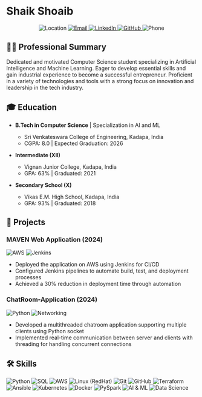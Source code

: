 # Shaik Shoaib
<div align="center">
  <img src="https://img.shields.io/badge/Location-Kadapa%2C%20India-blue?style=for-the-badge&logo=googlemap" alt="Location">
  <a href="mailto:shaikshoaib820@gmail.com">
    <img src="https://img.shields.io/badge/Email-shaikshoaib820%40gmail.com-red?style=for-the-badge&logo=gmail" alt="Email">
  </a>
  <a href="https://www.linkedin.com/in/yourusername">
    <img src="https://img.shields.io/badge/LinkedIn-Connect-blue?style=for-the-badge&logo=linkedin" alt="LinkedIn">
  </a>
  <a href="https://github.com/yourusername">
    <img src="https://img.shields.io/badge/GitHub-Follow-181717?style=for-the-badge&logo=github" alt="GitHub">
  </a>
  <img src="https://img.shields.io/badge/Phone-%2B91--7799264635-success?style=for-the-badge&logo=whatsapp" alt="Phone">
</div>

## 👨‍💻 Professional Summary

Dedicated and motivated Computer Science student specializing in Artificial Intelligence and Machine Learning. Eager to develop essential skills and gain industrial experience to become a successful entrepreneur. Proficient in a variety of technologies and tools with a strong focus on innovation and leadership in the tech industry.

## 🎓 Education

- **B.Tech in Computer Science** | Specialization in AI and ML
  - Sri Venkateswara College of Engineering, Kadapa, India
  - CGPA: 8.0 | Expected Graduation: 2026

- **Intermediate (XII)**
  - Vignan Junior College, Kadapa, India
  - GPA: 63% | Graduated: 2021

- **Secondary School (X)**
  - Vikas E.M. High School, Kadapa, India
  - GPA: 93% | Graduated: 2018

## 🚀 Projects

### MAVEN Web Application (2024)
<img src="https://img.shields.io/badge/AWS-232F3E?style=flat-square&logo=amazon-aws" alt="AWS"> <img src="https://img.shields.io/badge/Jenkins-D24939?style=flat-square&logo=jenkins&logoColor=white" alt="Jenkins">

- Deployed the application on AWS using Jenkins for CI/CD
- Configured Jenkins pipelines to automate build, test, and deployment processes
- Achieved a 30% reduction in deployment time through automation

### ChatRoom-Application (2024)
<img src="https://img.shields.io/badge/Python-3776AB?style=flat-square&logo=python&logoColor=white" alt="Python"> <img src="https://img.shields.io/badge/Networking-0089D6?style=flat-square&logo=network&logoColor=white" alt="Networking">

- Developed a multithreaded chatroom application supporting multiple clients using Python socket
- Implemented real-time communication between server and clients with threading for handling concurrent connections

## 🛠 Skills

<div>
  <img src="https://img.shields.io/badge/Python-3776AB?style=for-the-badge&logo=python&logoColor=white" alt="Python">
  <img src="https://img.shields.io/badge/SQL-4479A1?style=for-the-badge&logo=mysql&logoColor=white" alt="SQL">
  <img src="https://img.shields.io/badge/AWS-232F3E?style=for-the-badge&logo=amazon-aws" alt="AWS">
  <img src="https://img.shields.io/badge/Linux%20(RedHat)-CC0000?style=for-the-badge&logo=linux&logoColor=white" alt="Linux (RedHat)">
  <img src="https://img.shields.io/badge/Git-FFD43B?style=for-the-badge&logo=git&logoColor=black" alt="Git">
  <img src="https://img.shields.io/badge/GitHub-181717?style=for-the-badge&logo=github&logoColor=white" alt="GitHub">
  <img src="https://img.shields.io/badge/Terraform-7B42BC?style=for-the-badge&logo=terraform&logoColor=white" alt="Terraform">
  <img src="https://img.shields.io/badge/Ansible-003C30?style=for-the-badge&logo=ansible&logoColor=white" alt="Ansible">
  <img src="https://img.shields.io/badge/Kubernetes-326CE5?style=for-the-badge&logo=kubernetes&logoColor=white" alt="Kubernetes">
  <img src="https://img.shields.io/badge/Docker-2496ED?style=for-the-badge&logo=docker&logoColor=white" alt="Docker">
  <img src="https://img.shields.io/badge/PySpark-E25A00?style=for-the-badge&logo=apache-spark&logoColor=white" alt="PySpark">
  <img src="https://img.shields.io/badge/AI%20&%20ML-FFCA28?style=for-the-badge&logo=googleai&logoColor=black" alt="AI & ML">
  <img src="https://img.shields.io/badge/Data%20Science-00A9E0?style=for-the-badge&logo=python&logoColor=white" alt="Data Science">
</div>
